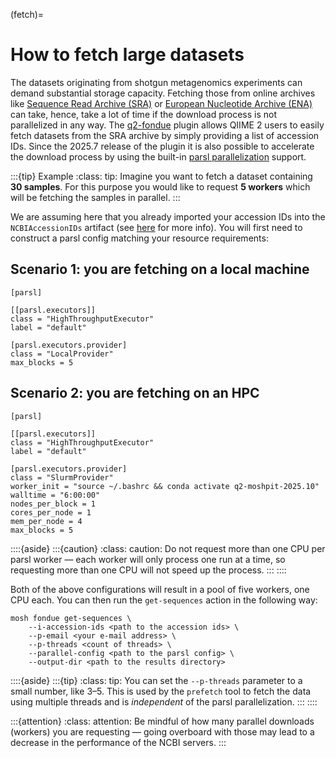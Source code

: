 (fetch)=
# How to fetch large datasets
The datasets originating from shotgun metagenomics experiments can demand substantial 
storage capacity. Fetching those from online archives like [Sequence Read Archive (SRA)](https://www.ncbi.nlm.nih.gov/sra) 
or [European Nucleotide Archive (ENA)](https://www.ebi.ac.uk/ena/browser/) can take, hence, 
take a lot of time if the download process is not parallelized in any way. The [q2-fondue](https://github.com/bokulich-lab/q2-fondue) 
plugin allows QIIME 2 users to easily fetch datasets from the SRA archive by simply providing 
a list of accession IDs. Since the 2025.7 release of the plugin it is also possible to accelerate 
the download process by using the built-in [parsl parallelization](parsl) support.

:::{tip} Example
:class: tip:
Imagine you want to fetch a dataset containing **30 samples**. For this purpose you 
would like to request **5 workers** which will be fetching the samples in parallel.
:::

We are assuming here that you already imported your accession IDs into the `NCBIAccessionIDs` 
artifact (see [here](https://github.com/bokulich-lab/q2-fondue#import-accession-ids) for more info). 
You will first need to construct a parsl config matching your resource requirements:

## Scenario 1: you are fetching on a local machine
```{code} bash 
[parsl]

[[parsl.executors]]
class = "HighThroughputExecutor"
label = "default"

[parsl.executors.provider]
class = "LocalProvider"
max_blocks = 5
```

## Scenario 2: you are fetching on an HPC
```{code} bash 
[parsl]

[[parsl.executors]]
class = "HighThroughputExecutor"
label = "default"

[parsl.executors.provider]
class = "SlurmProvider"
worker_init = "source ~/.bashrc && conda activate q2-moshpit-2025.10"
walltime = "6:00:00"
nodes_per_block = 1
cores_per_node = 1
mem_per_node = 4
max_blocks = 5
```
::::{aside}
:::{caution}
:class: caution:
Do not request more than one CPU per parsl worker — each worker will only process one run 
at a time, so requesting more than one CPU will not speed up the process.
:::
::::

Both of the above configurations will result in a pool of five workers, one CPU each. 
You can then run the `get-sequences` action in the following way:
```shell
mosh fondue get-sequences \
    --i-accession-ids <path to the accession ids> \
    --p-email <your e-mail address> \
    --p-threads <count of threads> \
    --parallel-config <path to the parsl config> \
    --output-dir <path to the results directory>
```

::::{aside}
:::{tip}
:class: tip:
You can set the `--p-threads` parameter to a small number, like 3–5. This is used by the 
`prefetch` tool to fetch the data using multiple threads and is _independent_ of the parsl 
parallelization.
:::
::::

:::{attention}
:class: attention:
Be mindful of how many parallel downloads (workers) you are requesting — going overboard 
with those may lead to a decrease in the performance of the NCBI servers.
:::
